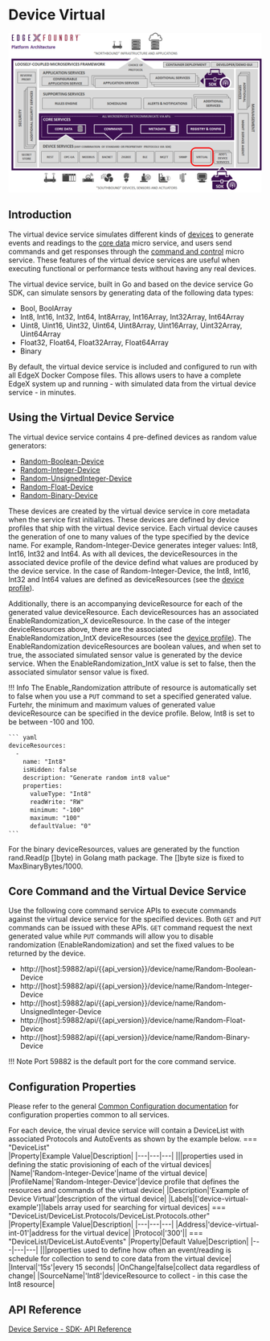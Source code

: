 # Device Virtual

![image](EdgeX_VirtualDevice.png)

## Introduction

The virtual device service simulates different kinds of [devices](../../../../general/Definitions.md#device) to
generate events and readings to the [core data](../../../core/data/Ch-CoreData.md) micro service, and users
send commands and get responses through the [command and control](../../../core/command/Ch-Command.md) micro service. These features of the virtual device services are useful
when executing functional or performance tests without having any real devices.

The virtual device service, built in Go and based on the device service Go SDK, can simulate sensors by generating data of the following data types:

- Bool, BoolArray
- Int8, Int16, Int32, Int64, Int8Array, Int16Array, Int32Array, Int64Array
- Uint8, Uint16, Uint32, Uint64, Uint8Array, Uint16Array, Uint32Array, Uint64Array
- Float32, Float64, Float32Array, Float64Array
- Binary

By default, the virtual device service is included and configured to run with all EdgeX Docker Compose files.  This allows users to have a complete EdgeX system up and running - with simulated data from the virtual device service - in minutes.

## Using the Virtual Device Service

The virtual device service contains 4 pre-defined devices as random value generators:

- [Random-Boolean-Device](https://github.com/edgexfoundry/device-virtual-go/blob/{{edgexversion}}/cmd/res/profiles/device.virtual.bool.yaml)
- [Random-Integer-Device](https://github.com/edgexfoundry/device-virtual-go/blob/{{edgexversion}}/cmd/res/profiles/device.virtual.int.yaml)
- [Random-UnsignedInteger-Device](https://github.com/edgexfoundry/device-virtual-go/blob/{{edgexversion}}/cmd/res/profiles/device.virtual.uint.yaml)
- [Random-Float-Device](https://github.com/edgexfoundry/device-virtual-go/blob/{{edgexversion}}/cmd/res/profiles/device.virtual.float.yaml)
- [Random-Binary-Device](https://github.com/edgexfoundry/device-virtual-go/blob/{{edgexversion}}/cmd/res/profiles/device.virtual.binary.yaml)

These devices are created by the virtual device service in core metadata when the service first initializes. These devices are defined by device profiles that ship with the virtual device service.  Each virtual device causes the generation of one to many values of the type specified by the device name.  For example, Random-Integer-Device generates integer values:  Int8, Int16, Int32 and Int64.  As with all devices, the deviceResources in the associated device profile of the device defind what values are produced by the device service.  In the case of Random-Integer-Device, the Int8, Int16, Int32 and Int64 values are defined as deviceResources (see the [device profile](https://github.com/edgexfoundry/device-virtual-go/blob/{{edgexversion}}/cmd/res/profiles/device.virtual.int.yaml#L41-L72)). 

Additionally, there is an accompanying deviceResource for each of the generated value deviceResource. Each deviceResources has an associated EnableRandomization_X deviceResource.  In the case of the integer deviceResources above, there are the associated EnableRandomization_IntX deviceResources (see the [device profile](https://github.com/edgexfoundry/device-virtual-go/blob/{{edgexversion}}/cmd/res/profiles/device.virtual.int.yaml#L9-L40)).  The EnableRandomization deviceResources are boolean values, and when set to true, the associated simulated sensor value is generated by the device service.  When the EnableRandomization_IntX value is set to false, then the associated simulator sensor value is fixed.

!!! Info
    The Enable_Randomization attribute of resource is automatically set to false when you use a `PUT` command to set a specified generated value.  Furtehr, the minimum and maximum values of generated value deviceResource can be specified in the device profile. Below, Int8 is set to be between -100 and 100.

    ``` yaml
    deviceResources:
      -
        name: "Int8"
        isHidden: false
        description: "Generate random int8 value"
        properties:
          valueType: "Int8"
          readWrite: "RW"
          minimum: "-100"
          maximum: "100"
          defaultValue: "0"
    ```

For the binary deviceResources, values are generated by the function rand.Read(p []byte) in Golang math package. The []byte size is fixed to MaxBinaryBytes/1000.

## Core Command and the Virtual Device Service

Use the following core command service APIs to execute commands against the virtual device service for the specified devices.  Both `GET` and `PUT` commands can be issued with these APIs.  `GET` command request the next generated value while `PUT` commands will allow you to disable randomization (EnableRandomization) and set the fixed values to be returned by the device.

- http://[host]:59882/api/{{api_version}}/device/name/Random-Boolean-Device
- http://[host]:59882/api/{{api_version}}/device/name/Random-Integer-Device
- http://[host]:59882/api/{{api_version}}/device/name/Random-UnsignedInteger-Device
- http://[host]:59882/api/{{api_version}}/device/name/Random-Float-Device
- http://[host]:59882/api/{{api_version}}/device/name/Random-Binary-Device

!!! Note
    Port 59882 is the default port for the core command service.

## Configuration Properties

Please refer to the general [Common Configuration documentation](../../../configuration/CommonConfiguration.md) for configuration properties common to all services.

For each device, the virual device service will contain a DeviceList with associated Protocols and AutoEvents as shown by the example below.
=== "DeviceList"   
    |Property|Example Value|Description|
    |---|---|---|
    |||properties used in defining the static provisioning of each of the virtual devices|
    |Name|'Random-Integer-Device'|name of the virtual device|
    |ProfileName|'Random-Integer-Device'|device profile that defines the resources and commands of the virtual device|
    |Description|'Example of Device Virtual'|description of the virtual device|
    |Labels|['device-virtual-example']|labels array used for searching for virtual devices|
=== "DeviceList/DeviceList.Protocols/DeviceList.Protocols.other"
    |Property|Example Value|Description|
    |---|---|---|
    |Address|'device-virtual-int-01'|address for the virtual device|
    |Protocol|'300'||
=== "DeviceList/DeviceList.AutoEvents"
    |Property|Default Value|Description|
    |---|---|---|
    |||properties used to define how often an event/reading is schedule for collection to send to core data from the virtual device|
    |Interval|'15s'|every 15 seconds|
    |OnChange|false|collect data regardless of change|
    |SourceName|'Int8'|deviceResource to collect - in this case the Int8 resource|

## API Reference
[Device Service - SDK- API Reference](../../../../../api/devices/Ch-APIDeviceSDK)

  
